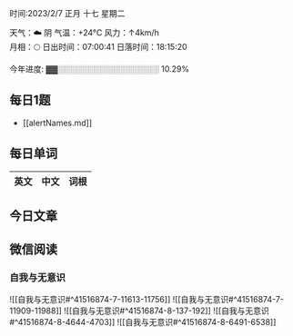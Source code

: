 

时间:2023/2/7 正月 十七 星期二

天气：☁️   阴 气温：+24°C 风力：↑4km/h  
月相：🌕 日出时间：07:00:41 日落时间：18:15:20

今年进度: ▓▓░░░░░░░░░░░░░░░░░░ 10.29%


## 每日1题

- [[alertNames.md]]

## 每日单词

| 英文       | 中文       |词根|
| ---------- | ---------- | ---|


## 今日文章



## 微信阅读

<!-- start of weread -->

### 自我与无意识
![[自我与无意识#^41516874-7-11613-11756]]
![[自我与无意识#^41516874-7-11909-11988]]
![[自我与无意识#^41516874-8-137-192]]
![[自我与无意识#^41516874-8-4644-4703]]
![[自我与无意识#^41516874-8-6491-6538]]

<!-- end of weread -->
